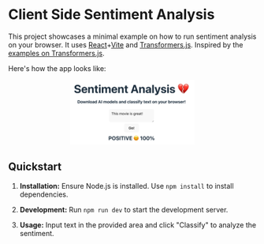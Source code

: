 # Client Side Sentiment Analysis

This project showcases a minimal example on how to run sentiment analysis on your
browser. It uses [React](https://react.dev/)+[Vite](https://vitejs.dev/) and 
[Transformers.js](https://huggingface.co/docs/transformers.js/index). Inspired by the [examples on
Transformers.js](https://huggingface.co/docs/transformers.js/index#examples).

Here's how the app looks like:

<p align="center">
  <img src="./public/example.png" alt="Example" width="50%">
</p>


## Quickstart

1. **Installation:** Ensure Node.js is installed. Use `npm install` to install dependencies.

2. **Development:** Run `npm run dev` to start the development server.

3. **Usage:** Input text in the provided area and click "Classify" to analyze the sentiment.
